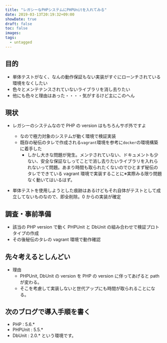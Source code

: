 ```yaml
---
title: "レガシーなPHPシステムにPHPUnitを入れてみる"
date: 2019-03-13T20:19:32+09:00
showDate: true
draft: false
toc: false
images:
tags:
  - untagged
---
```


## 目的

- 単体テストがなく、なんの動作保証もない実装がすぐにローンチされている環境をなくしたい
- 色々とメンテナンスされていないライブラリを消し去りたい
- 他にも色々と理由はあった・・・・気がするけど主にこのへん

## 現状

- レガシーのシステムなので PHP の version はもちろんサポ外ですよ

  - なので極力対象のシステムが動く環境で検証実装
  - 既存の秘伝のタレで作成される`vagrant`環境を参考に`docker`の環境構築に着手した
    - しかし大きな問題が発生。メンテされていない、ドキュメントも少ない、安全な保証なしってことで消し去りたいライブラリを入れられないって問題。あまり時間も取られたくないのでひとまず秘伝のタレでできている vagrant 環境で実装することに※実際みる限り問題なく動いてはいるはず。

- 単体テストを使用しようとした痕跡はあるけどもそれ自体がテストとして成立してないものなので、即全削除。0 からの実装が確定

## 調査・事前準備

- 該当の PHP version で動く PHPUnit と DbUnit の組み合わせで検証プロトタイプの作成
- その後秘伝のタレの vagrant 環境で動作確認

## 先々考えるとしんどい

- 理由
  - PHPUnit, DbUnit の version を PHP の version に伴ってあげると path が変わる。
  - そこを考慮して実装しないと世代アップにも時間が取られることになる。

## 次のブログで導入手順を書く

- PHP : 5.6.\*
- PHPUnit : 5.5.\*
- DbUnit : 2.0.\*
  という環境です。
